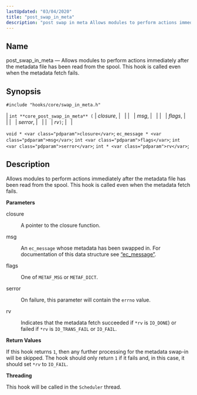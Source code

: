 ```yaml
---
lastUpdated: "03/04/2020"
title: "post_swap_in_meta"
description: "post swap in meta Allows modules to perform actions immediately after the metadata file has been read from the spool This hook is called even when the metadata fetch fails int core post swap in meta closure msg flags serror rv void closure ec message msg int flags int serror..."
---
```


<a name="hooks.core.post_swap_in_meta"></a> 
## Name

post_swap_in_meta — Allows modules to perform actions immediately after the metadata file has been read from the spool. This hook is called even when the metadata fetch fails.

## Synopsis

`#include "hooks/core/swap_in_meta.h"`

| `int **core_post_swap_in_meta** (` | <var class="pdparam">closure</var>, |   |
|   | <var class="pdparam">msg</var>, |   |
|   | <var class="pdparam">flags</var>, |   |
|   | <var class="pdparam">serror</var>, |   |
|   | <var class="pdparam">rv</var>`)`; |   |

`void * <var class="pdparam">closure</var>`;
`ec_message * <var class="pdparam">msg</var>`;
`int <var class="pdparam">flags</var>`;
`int <var class="pdparam">serror</var>`;
`int * <var class="pdparam">rv</var>`;<a name="idp31348032"></a> 
## Description

Allows modules to perform actions immediately after the metadata file has been read from the spool. This hook is called even when the metadata fetch fails.

**<a name="idp31349376"></a> Parameters**

<dl class="variablelist">

<dt>closure</dt>

<dd>

A pointer to the closure function.

</dd>

<dt>msg</dt>

<dd>

An `ec_message` whose metadata has been swapped in. For documentation of this data structure see [“ec_message”](/momentum/3/3-api/structs-ec-message).

</dd>

<dt>flags</dt>

<dd>

One of `METAF_MSG` or `METAF_DICT`.

</dd>

<dt>serror</dt>

<dd>

On failure, this parameter will contain the `errno` value.

</dd>

<dt>rv</dt>

<dd>

Indicates that the metadata fetch succeeded if `*rv` is `IO_DONE`) or failed if `*rv` is `IO_TRANS_FAIL` or `IO_FAIL`.

</dd>

</dl>

**<a name="idp31364144"></a> Return Values**

If this hook returns `1`, then any further processing for the metadata swap-in will be skipped. The hook should only return `1` if it fails and, in this case, it should set *`*rv`* to `IO_FAIL`.

**<a name="idp31366912"></a> Threading**

This hook will be called in the `Scheduler` thread.